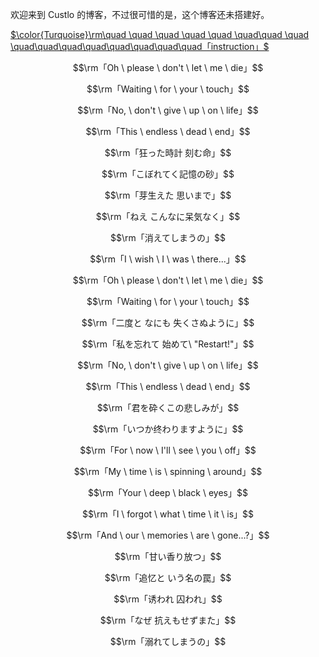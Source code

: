 欢迎来到 Custlo 的博客，不过很可惜的是，这个博客还未搭建好。


[$\color{Turquoise}\rm\quad \quad \quad \quad \quad \quad\quad  \quad \quad\quad\quad\quad\quad\quad\quad\quad「instruction」$](https://www.luogu.com.cn/paste/e7lrknz1)

$$\rm「Oh \ please \ don't \ let \ me \ die」$$

$$\rm「Waiting \ for \ your \ touch」$$

$$\rm「No, \ don't \ give \ up \ on \ life」$$

$$\rm「This \ endless \ dead \ end」$$

$$\rm「狂った時計 刻む命」$$

$$\rm「こぼれてく記憶の砂」$$

$$\rm「芽生えた 思いまで」$$

$$\rm「ねえ こんなに呆気なく」$$

$$\rm「消えてしまうの」$$

$$\rm「I \ wish \ I \ was \ there...」$$

$$\rm「Oh \ please \ don't \ let \ me \ die」$$

$$\rm「Waiting \ for \ your \ touch」$$

$$\rm「二度と なにも 失くさぬように」$$

$$\rm「私を忘れて 始めて\ "Restart!"」$$

$$\rm「No, \ don't \ give \ up \ on  \ life」$$

$$\rm「This \ endless \ dead \ end」$$

$$\rm「君を砕くこの悲しみが」$$

$$\rm「いつか终わりますように」$$

$$\rm「For \ now \ I'll \ see \ you \ off」$$

$$\rm「My \ time \ is \ spinning \ around」$$

$$\rm「Your \ deep \ black \ eyes」$$

$$\rm「I \ forgot \ what \ time \ it \ is」$$

$$\rm「And \ our \ memories \ are \ gone...?」$$

$$\rm「甘い香り放つ」$$

$$\rm「追忆と いう名の罠」$$

$$\rm「诱われ 囚われ」$$

$$\rm「なぜ 抗えもせずまた」$$

$$\rm「溺れてしまうの」$$

